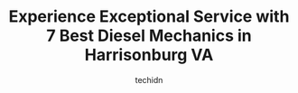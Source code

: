 ---
layout: ampstory
image: https://images.unsplash.com/photo-1636325779858-2e355e25f9af?ixlib=rb-4.0.3&ixid=MnwxMjA3fDB8MHxwaG90by1wYWdlfHx8fGVufDB8fHx8&auto=format&fit=crop&w=640&h=853&q=80
author: techidn
featured: false
description: If youre in need of trustworthy and skilled Diesel Mechanic in Harrisonburg VA, USA, youll be pleased to discover the 7 best Diesel Mechanic in town. Their expertise and commitment to cust
title: Experience Exceptional Service with 7 Best Diesel Mechanics in Harrisonburg VA
cover:
   title: Experience Exceptional Service with 7 Best Diesel Mechanics in Harrisonburg VA
   subtitle: Rickpate
   background: https://images.unsplash.com/photo-1636325779858-2e355e25f9af?ixlib=rb-4.0.3&ixid=MnwxMjA3fDB8MHxwaG90by1wYWdlfHx8fGVufDB8fHx8&auto=format&fit=crop&w=640&h=853&q=80

pages: 
 - layout: thirds
   top: <h1>#1 Liberty Auto Service & ALs Tires</h1>
   bottom: "<p>Excellent customer service, quality work and affordable prices. Was able to drop my vehicle off for Service and inspection without an appointment and Al and his crew fini</p>"
   background: https://www.knot35.com/toplist/wp-content/uploads/2023/06/best-diesel-mechanic-1-in-harrisonburg-va-1685841676.jpeg
   backgroundblur: true
 - layout: thirds
   top: <h1>#2 Blue Ridge Automotive</h1>
   bottom: "<p>1790 Harpine Hwy, Harrisonburg, VA 22802, United States</p>"
   background: https://www.knot35.com/toplist/wp-content/uploads/2023/06/best-diesel-mechanic-2-in-harrisonburg-va-1685841677.jpeg
   cta:
      link: https://www.knot35.com/toplist/experience-exceptional-service-with-7-best-diesel-mechanics-in-harrisonburg-va/
      text: Experience Exceptional Service with 7 Best Diesel Mechanics in Harrisonburg VA
 - layout: thirds
   top: <h1>#3 Rodriguez Auto Services Inc.</h1>
   bottom: "<p>31 Charles St, Harrisonburg, VA 22802, United States</p>"
   background: https://www.knot35.com/toplist/wp-content/uploads/2023/06/best-diesel-mechanic-3-in-harrisonburg-va-1685841677.jpeg
   cta:
      link: https://www.knot35.com/toplist/experience-exceptional-service-with-7-best-diesel-mechanics-in-harrisonburg-va/
      text: Experience Exceptional Service with 7 Best Diesel Mechanics in Harrisonburg VA
 - layout: thirds
   top: <h1>#4 Shenandoah Automotive Service Center</h1>
   bottom: "<p>1930 Erickson Ave, Harrisonburg, VA 22801, United States</p>"
   background: https://images.unsplash.com/photo-1608411404720-c8f0417bcdba?ixlib=rb-4.0.3&ixid=MnwxMjA3fDB8MHxwaG90by1wYWdlfHx8fGVufDB8fHx8&auto=format&fit=crop&w=640&h=853&q=80
   cta:
      link: https://www.knot35.com/toplist/experience-exceptional-service-with-7-best-diesel-mechanics-in-harrisonburg-va/
      text: Experience Exceptional Service with 7 Best Diesel Mechanics in Harrisonburg VA
 - layout: thirds
   top: <h1>#5 Fauls Family Automotive, Inc.</h1>
   bottom: "<p>267 Pear St, Harrisonburg, VA 22801, United States</p>"
   background: https://images.unsplash.com/photo-1580610447943-1bfbef5efe07?ixlib=rb-4.0.3&ixid=MnwxMjA3fDB8MHxwaG90by1wYWdlfHx8fGVufDB8fHx8&auto=format&fit=crop&w=640&h=853&q=80
   cta:
      link: https://www.knot35.com/toplist/experience-exceptional-service-with-7-best-diesel-mechanics-in-harrisonburg-va/
      text: Experience Exceptional Service with 7 Best Diesel Mechanics in Harrisonburg VA
 - layout: thirds
   top: <h1>#6 Orlandos Auto Repair</h1>
   bottom: "<p>734 E Market St #4235, Harrisonburg, VA 22801, United States</p>"
   background: https://images.unsplash.com/photo-1488554378835-f7acf46e6c98?ixlib=rb-4.0.3&ixid=MnwxMjA3fDB8MHxwaG90by1wYWdlfHx8fGVufDB8fHx8&auto=format&fit=crop&w=640&h=853&q=80
   cta:
      link: https://www.knot35.com/toplist/experience-exceptional-service-with-7-best-diesel-mechanics-in-harrisonburg-va/
      text: Experience Exceptional Service with 7 Best Diesel Mechanics in Harrisonburg VA
 - layout: thirds
   top: <h1>#7 Jacob G. Kline Automotive</h1>
   bottom: "<p>1440 Virginia Ave, Harrisonburg, VA 22802, United States</p>"
   background: https://images.unsplash.com/photo-1531169509526-f8f1fdaa4a67?ixlib=rb-4.0.3&ixid=MnwxMjA3fDB8MHxwaG90by1wYWdlfHx8fGVufDB8fHx8&auto=format&fit=crop&w=640&h=853&q=80
   cta:
      link: https://www.knot35.com/toplist/experience-exceptional-service-with-7-best-diesel-mechanics-in-harrisonburg-va/
      text: Experience Exceptional Service with 7 Best Diesel Mechanics in Harrisonburg VA
 - layout: thirds
   middle: Continue reading...
   background: https://images.unsplash.com/photo-1522441815192-d9f04eb0615c?ixlib=rb-4.0.3&ixid=MnwxMjA3fDB8MHxwaG90by1wYWdlfHx8fGVufDB8fHx8&auto=format&fit=crop&w=640&h=853&q=80
   cta:
      link: https://www.knot35.com/toplist/experience-exceptional-service-with-7-best-diesel-mechanics-in-harrisonburg-va/
      text: Experience Exceptional Service with 7 Best Diesel Mechanics in Harrisonburg VA
      
---